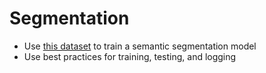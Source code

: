 # Segmentation
- Use [this dataset](https://www.kaggle.com/datasets/lucasiturriago/breast-cancer-multi-annotators) to train a semantic segmentation model
- Use best practices for training, testing, and logging
